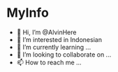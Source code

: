 # MyInfo

- 👋 Hi, I’m @AlvinHere
- 👀 I’m interested in Indonesian
- 🌱 I’m currently learning ...
- 💞️ I’m looking to collaborate on ...
- 📫 How to reach me ...
